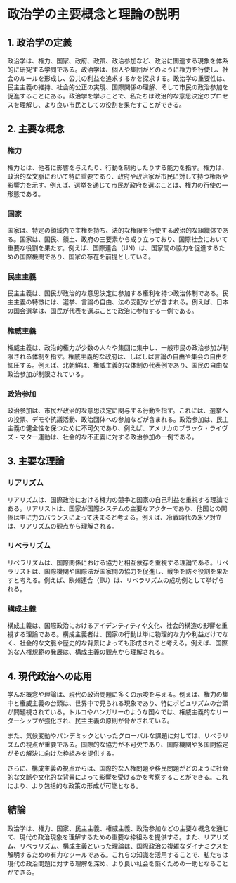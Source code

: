# 政治学の主要概念と理論の説明

## 1. 政治学の定義

政治学は、権力、国家、政府、政策、政治参加など、政治に関連する現象を体系的に研究する学問である。政治学は、個人や集団がどのように権力を行使し、社会のルールを形成し、公共の利益を追求するかを探求する。政治学の重要性は、民主主義の維持、社会的公正の実現、国際関係の理解、そして市民の政治参加を促進することにある。政治学を学ぶことで、私たちは政治的な意思決定のプロセスを理解し、より良い市民としての役割を果たすことができる。

## 2. 主要な概念

### 権力

権力とは、他者に影響を与えたり、行動を制約したりする能力を指す。権力は、政治的な文脈において特に重要であり、政府や政治家が市民に対して持つ権限や影響力を示す。例えば、選挙を通じて市民が政府を選ぶことは、権力の行使の一形態である。

### 国家

国家は、特定の領域内で主権を持ち、法的な権限を行使する政治的な組織体である。国家は、国民、領土、政府の三要素から成り立っており、国際社会において重要な役割を果たす。例えば、国際連合（UN）は、国家間の協力を促進するための国際機関であり、国家の存在を前提としている。

### 民主主義

民主主義は、国民が政治的な意思決定に参加する権利を持つ政治体制である。民主主義の特徴には、選挙、言論の自由、法の支配などが含まれる。例えば、日本の国会選挙は、国民が代表を選ぶことで政治に参加する一例である。

### 権威主義

権威主義は、政治的権力が少数の人々や集団に集中し、一般市民の政治参加が制限される体制を指す。権威主義的な政府は、しばしば言論の自由や集会の自由を抑圧する。例えば、北朝鮮は、権威主義的な体制の代表例であり、国民の自由な政治参加が制限されている。

### 政治参加

政治参加は、市民が政治的な意思決定に関与する行動を指す。これには、選挙への投票、デモや抗議活動、政治団体への参加などが含まれる。政治参加は、民主主義の健全性を保つために不可欠であり、例えば、アメリカのブラック・ライヴズ・マター運動は、社会的な不正義に対する政治参加の一例である。

## 3. 主要な理論

### リアリズム

リアリズムは、国際政治における権力の競争と国家の自己利益を重視する理論である。リアリストは、国家が国際システムの主要なアクターであり、他国との関係は主に力のバランスによって決まると考える。例えば、冷戦時代の米ソ対立は、リアリズムの観点から理解される。

### リベラリズム

リベラリズムは、国際関係における協力と相互依存を重視する理論である。リベラリストは、国際機関や国際法が国家間の協力を促進し、戦争を防ぐ役割を果たすと考える。例えば、欧州連合（EU）は、リベラリズムの成功例として挙げられる。

### 構成主義

構成主義は、国際政治におけるアイデンティティや文化、社会的構造の影響を重視する理論である。構成主義者は、国家の行動は単に物理的な力や利益だけでなく、社会的な文脈や歴史的な背景によっても形成されると考える。例えば、国際的な人権規範の発展は、構成主義の観点から理解される。

## 4. 現代政治への応用

学んだ概念や理論は、現代の政治問題に多くの示唆を与える。例えば、権力の集中と権威主義の台頭は、世界中で見られる現象であり、特にポピュリズムの台頭が問題視されている。トルコやハンガリーのような国々では、権威主義的なリーダーシップが強化され、民主主義の原則が脅かされている。

また、気候変動やパンデミックといったグローバルな課題に対しては、リベラリズムの視点が重要である。国際的な協力が不可欠であり、国際機関や多国間協定がその解決に向けた枠組みを提供する。

さらに、構成主義の視点からは、国際的な人権問題や移民問題がどのように社会的な文脈や文化的な背景によって影響を受けるかを考察することができる。これにより、より包括的な政策の形成が可能となる。

## 結論

政治学は、権力、国家、民主主義、権威主義、政治参加などの主要な概念を通じて、現代の政治現象を理解するための重要な枠組みを提供する。また、リアリズム、リベラリズム、構成主義といった理論は、国際政治の複雑なダイナミクスを解明するための有力なツールである。これらの知識を活用することで、私たちは現代の政治問題に対する理解を深め、より良い社会を築くための一助となることができる。